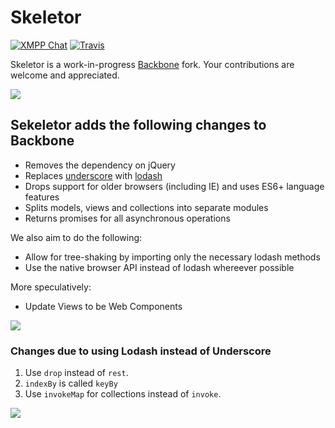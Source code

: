# Skeletor

[![XMPP Chat](https://inverse.chat/badge.svg?room=discuss@conference.conversejs.org)](https://inverse.chat/#converse/room?jid=discuss@conference.conversejs.org)
[![Travis](https://api.travis-ci.org/skeletorjs/skeletor.png?branch=master)](https://travis-ci.org/skeletorjs/skeletor)


Skeletor is a work-in-progress [Backbone](http://backbonejs.org) fork.
Your contributions are welcome and appreciated.

![](https://raw.githubusercontent.com/skeletorjs/skeletor/master/images/skeletor2.jpg)

## Sekeletor adds the following changes to Backbone

* Removes the dependency on jQuery
* Replaces [underscore](http://underscorejs.org) with [lodash](https://lodash.com)
* Drops support for older browsers (including IE) and uses ES6+ language features
* Splits models, views and collections into separate modules
* Returns promises for all asynchronous operations

We also aim to do the following:

* Allow for tree-shaking by importing only the necessary lodash methods
* Use the native browser API instead of lodash whereever possible

More speculatively:

* Update Views to be Web Components

![](https://raw.githubusercontent.com/skeletorjs/skeletor/master/images/skeletor.jpg)

### Changes due to using Lodash instead of Underscore

1. Use `drop` instead of `rest`.
2. `indexBy` is called `keyBy`
2. Use `invokeMap` for collections instead of `invoke`.

![](https://raw.githubusercontent.com/skeletorjs/skeletor/master/images/skeletor3.jpg)
